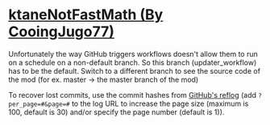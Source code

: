 # [ktaneNotFastMath (By CooingJugo77)](https://github.com/CooingJugo77/ktaneNotFastMath)

Unfortunately the way GitHub triggers workflows doesn't allow them to run on a schedule on a non-default branch. So this branch (updater_workflow) has to be the default. Switch to a different branch to see the source code of the mod (for ex. master -> the master branch of the mod)

To recover lost commits, use the commit hashes from [GitHub's reflog](https://api.github.com/repos/KtaneModules/ktaneNotFastMath-CooingJugo77/events) (add `?per_page=#&page=#` to the log URL to increase the page size (maximum is 100, default is 30) and/or specify the page number (default is 1)).
